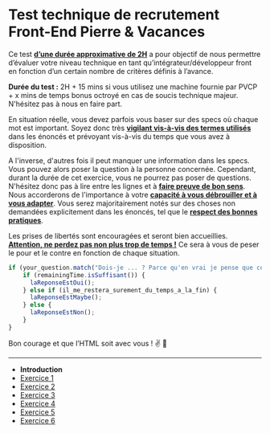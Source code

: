 # Test technique de recrutement Front-End Pierre & Vacances

Ce test <ins>**d’une durée approximative de 2H**</ins> a pour objectif de nous permettre d’évaluer votre niveau technique en tant qu’intégrateur/développeur front en fonction d’un certain nombre de critères définis à l’avance.

**Durée du test :** 2H + 15 mins si vous utilisez une machine fournie par PVCP + x mins de temps bonus octroyé en cas de soucis technique majeur. N'hésitez pas à nous en faire part.

En situation réelle, vous devez parfois vous baser sur des specs où chaque mot est important. Soyez donc très <ins>**vigilant vis-à-vis des termes utilisés**</ins> dans les énoncés et prévoyant vis-à-vis du temps que vous avez à disposition.

A l'inverse, d'autres fois il peut manquer une information dans les specs. Vous pouvez alors poser la question à la personne concernée. Cependant, durant la durée de cet exercice, vous ne pourrez pas poser de questions. N'hésitez donc pas à lire entre les lignes et à <ins>**faire preuve de bon sens**</ins>. Nous accorderons de l'importance à votre <ins>**capacité à vous débrouiller et à vous adapter**</ins>. Vous serez majoritairement notés sur des choses non demandées explicitement dans les énoncés, tel que le <ins>**respect des bonnes pratiques**</ins>.

Les prises de libertés sont encouragées et seront bien accueillies. <ins>**Attention, ne perdez pas non plus trop de temps !**</ins> Ce sera à vous de peser le pour et le contre en fonction de chaque situation.

```js
if (your_question.match("Dois-je ... ? Parce qu'en vrai je pense que ce serait mieux :o")) {
    if (remainingTime.isSuffisant()) {
      laReponseEstOui();
    } else if (il_me_restera_surement_du_temps_a_la_fin) {
      laReponseEstMaybe();
    } else {
      laReponseEstNon();
    }
}
```

Bon courage et que l’HTML soit avec vous ! :v: :rocket:

---

- **Introduction**
- [Exercice 1](./doc/exo1.md)
- [Exercice 2](./doc/exo2.md)
- [Exercice 3](./doc/exo3.md)
- [Exercice 4](./doc/exo4.md)
- [Exercice 5](./doc/exo5.md)
- [Exercice 6](./doc/exo6.md)
